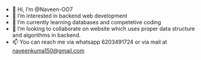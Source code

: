- 👋 Hi, I’m @Naveen-OO7
- 👀 I’m interested in backend web development 
- 🌱 I’m currently learning databases and competetive coding 
- 💞️ I’m looking to collaborate on website which uses proper data structure and algorithms in backend.
- 📫 You can reach me via whatsapp 6203491724 or via mail at naveenkuma150@gmail.com 

<!---
Naveen-OO7/Naveen-OO7 is a ✨ special ✨ repository because its `README.md` (this file) appears on your GitHub profile.
You can click the Preview link to take a look at your changes.
--->
